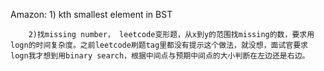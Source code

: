 Amazon: 1) kth smallest element in BST
       
        2)找missing number， leetcode变形题，从x到y的范围找missing的数，要求用logn的时间复杂度。之前leetcode刷题tag里都没有提示这个做法，就没想，面试官要求logn我才想到用binary search，根据中间点与预期中间点的大小判断在左边还是右边。
